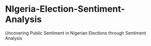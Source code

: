 # NIgeria-Election-Sentiment-Analysis
Uncovering Public Sentiment in Nigerian Elections through Sentiment Analysis
